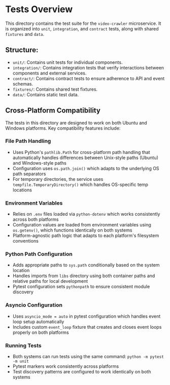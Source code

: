 # Tests Overview

This directory contains the test suite for the `video-crawler` microservice. It is organized into `unit`, `integration`, and `contract` tests, along with shared `fixtures` and `data`.

## Structure:
- `unit/`: Contains unit tests for individual components.
- `integration/`: Contains integration tests that verify interactions between components and external services.
- `contract/`: Contains contract tests to ensure adherence to API and event schemas.
- `fixtures/`: Contains shared test fixtures.
- `data/`: Contains static test data.

## Cross-Platform Compatibility

The tests in this directory are designed to work on both Ubuntu and Windows platforms. Key compatibility features include:

### File Path Handling
- Uses Python's `pathlib.Path` for cross-platform path handling that automatically handles differences between Unix-style paths (Ubuntu) and Windows-style paths
- Configuration uses `os.path.join()` which adapts to the underlying OS path separators
- For temporary directories, the service uses `tempfile.TemporaryDirectory()` which handles OS-specific temp locations

### Environment Variables
- Relies on `.env` files loaded via `python-dotenv` which works consistently across both platforms
- Configuration values are loaded from environment variables using `os.getenv()`, which functions identically on both systems
- Platform-agnostic path logic that adapts to each platform's filesystem conventions

### Python Path Configuration
- Adds appropriate paths to `sys.path` conditionally based on the system location
- Handles imports from `libs` directory using both container paths and relative paths for local development
- Pytest configuration sets `pythonpath` to ensure consistent module discovery

### Asyncio Configuration
- Uses `asyncio_mode = auto` in pytest configuration which handles event loop setup automatically
- Includes custom `event_loop` fixture that creates and closes event loops properly on both platforms

### Running Tests
- Both systems can run tests using the same command: `python -m pytest -m unit`
- Pytest markers work consistently across platforms
- Test discovery patterns are configured to work identically on both systems
